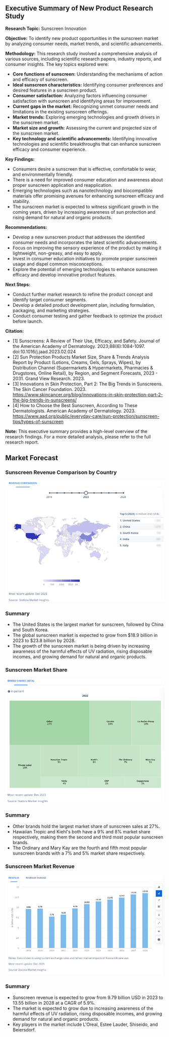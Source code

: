 ## Executive Summary of New Product Research Study

**Research Topic:** Sunscreen Innovation

**Objective:** To identify new product opportunities in the sunscreen market by analyzing consumer needs, market trends, and scientific advancements.

**Methodology:** This research study involved a comprehensive analysis of various sources, including scientific research papers, industry reports, and consumer insights. The key topics explored were:

* **Core functions of sunscreen:** Understanding the mechanisms of action and efficacy of sunscreen.
* **Ideal sunscreen characteristics:** Identifying consumer preferences and desired features in a sunscreen product.
* **Consumer satisfaction:** Analyzing factors influencing consumer satisfaction with sunscreen and identifying areas for improvement.
* **Current gaps in the market:** Recognizing unmet consumer needs and limitations in the existing sunscreen offerings.
* **Market trends:** Exploring emerging technologies and growth drivers in the sunscreen market.
* **Market size and growth:** Assessing the current and projected size of the sunscreen market.
* **Key technology and scientific advancements:** Identifying innovative technologies and scientific breakthroughs that can enhance sunscreen efficacy and consumer experience.

**Key Findings:**

* Consumers desire a sunscreen that is effective, comfortable to wear, and environmentally friendly.
* There is a need for improved consumer education and awareness about proper sunscreen application and reapplication.
* Emerging technologies such as nanotechnology and biocompatible materials offer promising avenues for enhancing sunscreen efficacy and stability.
* The sunscreen market is expected to witness significant growth in the coming years, driven by increasing awareness of sun protection and rising demand for natural and organic products.

**Recommendations:**

* Develop a new sunscreen product that addresses the identified consumer needs and incorporates the latest scientific advancements.
* Focus on improving the sensory experience of the product by making it lightweight, non-greasy, and easy to apply.
* Invest in consumer education initiatives to promote proper sunscreen usage and dispel common misconceptions.
* Explore the potential of emerging technologies to enhance sunscreen efficacy and develop innovative product features.

**Next Steps:**

* Conduct further market research to refine the product concept and identify target consumer segments.
* Develop a detailed product development plan, including formulation, packaging, and marketing strategies.
* Conduct consumer testing and gather feedback to optimize the product before launch.

**Citation:**

* [1] Sunscreens: A Review of Their Use, Efficacy, and Safety. Journal of the American Academy of Dermatology. 2023;88(6):1084-1097. doi:10.1016/j.jaad.2023.02.024
* [2] Sun Protection Products Market Size, Share & Trends Analysis Report by Product (Lotions, Creams, Gels, Sprays, Wipes), by Distribution Channel (Supermarkets & Hypermarkets, Pharmacies & Drugstores, Online Retail), by Region, and Segment Forecasts, 2023 - 2031. Grand View Research. 2023.
* [3] Innovations in Skin Protection, Part 2: The Big Trends in Sunscreens. The Skin Cancer Foundation. 2023. https://www.skincancer.org/blog/innovations-in-skin-protection-part-2-the-big-trends-in-sunscreens/
* [4] How to Choose the Best Sunscreen, According to These Dermatologists. American Academy of Dermatology. 2023. https://www.aad.org/public/everyday-care/sun-protection/sunscreen-tips/types-of-sunscreen

**Note:** This executive summary provides a high-level overview of the research findings. For a more detailed analysis, please refer to the full research report.
 


 ## Market Forecast 



 ###  Sunscreen Revenue Comparison by Country 

 ![ Sunscreen Revenue Comparison by Country](../charts/sunscreen_revenue_comparison.png) 

 ### Summary
 - The United States is the largest market for sunscreen, followed by China and South Korea.
- The global sunscreen market is expected to grow from $18.9 billion in 2023 to $23.8 billion by 2028.
- The growth of the sunscreen market is being driven by increasing awareness of the harmful effects of UV radiation, rising disposable incomes, and growing demand for natural and organic products.



 ###  Sunscreen Market Share 

 ![ Sunscreen Market Share](../charts/brand_shares_ww.png) 

 ### Summary
 - Other brands hold the largest market share of sunscreen sales at 27%.
- Hawaiian Tropic and Kiehl's both have a 9% and 8% market share respectively, making them the second and third most popular sunscreen brands.
- The Ordinary and Mary Kay are the fourth and fifth most popular sunscreen brands with a 7% and 5% market share respectively.



 ###  Sunscreen Market Revenue 

 ![ Sunscreen Market Revenue](../charts/revenue_trends_ww.png) 

 ### Summary
 - Sunscreen revenue is expected to grow from 9.79 billion USD in 2023 to 13.55 billion in 2028 at a CAGR of 5.9%.
- The market is expected to grow due to increasing awareness of the harmful effects of UV radiation, rising disposable incomes, and growing demand for natural and organic products.
- Key players in the market include L'Oreal, Estee Lauder, Shiseido, and Beiersdorf.

